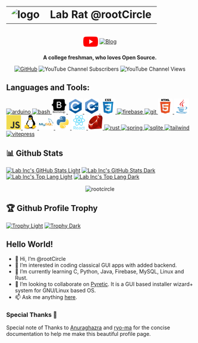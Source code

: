 <h1 align="center"> 
  <table>
    <tr>
      <td>
        <img style="border-radius: 100%;" alt="logo" src="https://avatars.githubusercontent.com/u/35325046?v=4" height="120">
      </td>
      <td>
        Lab Rat @rootCircle
      </td>
    </tr>
  </table>
</h1>
<div align="center">
<a href="https://www.youtube.com/@12thprogrammr99"><img align="center" src="https://github.com/rootCircle/rootCircle/raw/main/res/youtube.png" alt="Youtube" height="40px"/></a>
<a href="https://rootcircle.github.io/blog/"><img align="center" src="https://github.com/rootCircle/rootCircle/raw/main/res/blogger.ico" alt="Blog" height="30px"/></a>
<!-- <a href="https://linkedin.com/"><img align="center" src="https://github.com/rootCircle/rootCircle/raw/main/res/linkedin.ico" alt="LinkedIn" height="30px"/></a> -->

<strong>A college freshman, who loves Open Source.</strong>

  <a href="https://github.com/rootCircle"><img src="https://img.shields.io/github/followers/rootCircle?label=follow&style=social" alt="GitHub"></a>
  <img src="https://img.shields.io/youtube/channel/subscribers/UC4vCUJ5_aMu7C3E4Vvw-lTA?style=social" alt="YouTube Channel Subscribers">
  <img src="https://img.shields.io/youtube/channel/views/UC4vCUJ5_aMu7C3E4Vvw-lTA?style=social" alt="YouTube Channel Views">
</div>

## Languages and Tools:
<p align="left"> <a href="https://www.arduino.cc/" target="_blank" rel="noreferrer"> <img src="https://cdn.worldvectorlogo.com/logos/arduino-1.svg" alt="arduino" width="40" height="40"/> </a> <a href="https://www.gnu.org/software/bash/" target="_blank" rel="noreferrer"> <img src="https://raw.githubusercontent.com/odb/official-bash-logo/master/assets/Logos/Icons/PNG/64x64.png" alt="bash" width="40" height="40"/> </a> <a href="https://getbootstrap.com" target="_blank" rel="noreferrer"> <img src="https://raw.githubusercontent.com/devicons/devicon/master/icons/bootstrap/bootstrap-plain-wordmark.svg" alt="bootstrap" width="40" height="40"/> </a> <a href="https://www.cprogramming.com/" target="_blank" rel="noreferrer"> <img src="https://raw.githubusercontent.com/devicons/devicon/master/icons/c/c-original.svg" alt="c" width="40" height="40"/> </a> <a href="https://www.w3schools.com/cpp/" target="_blank" rel="noreferrer"> <img src="https://raw.githubusercontent.com/devicons/devicon/master/icons/cplusplus/cplusplus-original.svg" alt="cplusplus" width="40" height="40"/> </a> <a href="https://www.w3schools.com/css/" target="_blank" rel="noreferrer"> <img src="https://raw.githubusercontent.com/devicons/devicon/master/icons/css3/css3-original-wordmark.svg" alt="css3" width="40" height="40"/> </a> <a href="https://firebase.google.com/" target="_blank" rel="noreferrer"> <img src="https://www.vectorlogo.zone/logos/firebase/firebase-icon.svg" alt="firebase" width="40" height="40"/> </a> <a href="https://git-scm.com/" target="_blank" rel="noreferrer"> <img src="https://www.vectorlogo.zone/logos/git-scm/git-scm-icon.svg" alt="git" width="40" height="40"/> </a> <a href="https://www.w3.org/html/" target="_blank" rel="noreferrer"> <img src="https://raw.githubusercontent.com/devicons/devicon/master/icons/html5/html5-original-wordmark.svg" alt="html5" width="40" height="40"/> </a> <a href="https://www.java.com" target="_blank" rel="noreferrer"> <img src="https://raw.githubusercontent.com/devicons/devicon/master/icons/java/java-original.svg" alt="java" width="40" height="40"/> </a> <a href="https://developer.mozilla.org/en-US/docs/Web/JavaScript" target="_blank" rel="noreferrer"> <img src="https://raw.githubusercontent.com/devicons/devicon/master/icons/javascript/javascript-original.svg" alt="javascript" width="40" height="40"/> </a> <a href="https://www.linux.org/" target="_blank" rel="noreferrer"> <img src="https://raw.githubusercontent.com/devicons/devicon/master/icons/linux/linux-original.svg" alt="linux" width="40" height="40"/> </a> <a href="https://www.mysql.com/" target="_blank" rel="noreferrer"> <img src="https://raw.githubusercontent.com/devicons/devicon/master/icons/mysql/mysql-original-wordmark.svg" alt="mysql" width="40" height="40"/> </a> <a href="https://www.python.org" target="_blank" rel="noreferrer"> <img src="https://raw.githubusercontent.com/devicons/devicon/master/icons/python/python-original.svg" alt="python" width="40" height="40"/> </a> <a href="https://reactjs.org/" target="_blank" rel="noreferrer"> <img src="https://raw.githubusercontent.com/devicons/devicon/master/icons/react/react-original-wordmark.svg" alt="react" width="40" height="40"/> </a> <a href="https://www.ruby-lang.org/en/" target="_blank" rel="noreferrer"> <img src="https://raw.githubusercontent.com/devicons/devicon/master/icons/ruby/ruby-original.svg" alt="ruby" width="40" height="40"/> </a> <a href="https://www.rust-lang.org" target="_blank" rel="noreferrer"> <img src="https://img.icons8.com/?size=512&id=t7vIvDXazOGO&format=png" alt="rust" width="40" height="40"/> </a> <a href="https://spring.io/" target="_blank" rel="noreferrer"> <img src="https://www.vectorlogo.zone/logos/springio/springio-icon.svg" alt="spring" width="40" height="40"/> </a> <a href="https://www.sqlite.org/" target="_blank" rel="noreferrer"> <img src="https://www.vectorlogo.zone/logos/sqlite/sqlite-icon.svg" alt="sqlite" width="40" height="40"/> </a> <a href="https://tailwindcss.com/" target="_blank" rel="noreferrer"> <img src="https://www.vectorlogo.zone/logos/tailwindcss/tailwindcss-icon.svg" alt="tailwind" width="40" height="40"/> </a> <a href="https://vitepress.dev/" target="_blank" rel="noreferrer"> <img src="https://upload.wikimedia.org/wikipedia/commons/thumb/9/95/Vue.js_Logo_2.svg/277px-Vue.js_Logo_2.svg.png" alt="vitepress" width="40" height="40"/> </a> </p>

## 📊 Github Stats
<!-- Github Stats -->
[![Lab Inc's GitHub Stats Light](https://github-readme-stats.vercel.app/api?username=rootCircle&count_private=true&show_icons=true&theme=buefy&hide_border=true#gh-light-mode-only)](https://github.com/rootCircle/#gh-light-mode-only) 
[![Lab Inc's GitHub Stats Dark](https://github-readme-stats.vercel.app/api?username=rootCircle&count_private=true&show_icons=true&theme=radical&hide_border=true#gh-dark-mode-only)](https://github.com/rootCircle/#gh-dark-mode-only) 
<span></span> 
[![Lab Inc's Top Lang Light](https://github-readme-stats.vercel.app/api/top-langs/?username=rootCircle&langs_count=8&count_private=true&layout=compact&theme=buefy&hide_border=true#gh-light-mode-only)](https://github.com/rootCircle/#gh-light-mode-only) 
[![Lab Inc's Top Lang Dark](https://github-readme-stats.vercel.app/api/top-langs/?username=rootCircle&langs_count=8&count_private=true&layout=compact&theme=radical&hide_border=true#gh-dark-mode-only)](https://github.com/rootCircle/#gh-dark-mode-only)
<p align="center"><img align="center" src="https://github-readme-streak-stats.herokuapp.com?user=rootCircle&theme=radical&hide_border=true" alt="rootcircle" /></p>


<!-- Trophies -->
## 🏆 Github Profile Trophy
[![Trophy Light](https://github-profile-trophy.vercel.app/?username=rootCircle&theme=flat&column=-1&margin-w=15&margin-h=15&rank=-?&no-frame=true#gh-light-mode-only)](https://github.com/rootCircle/rootCircle#gh-light-mode-only)
[![Trophy Dark](https://github-profile-trophy.vercel.app/?username=rootCircle&theme=radical&column=-1&margin-w=15&margin-h=15&rank=-?&no-frame=true#gh-dark-mode-only)](https://github.com/rootCircle/rootCircle#gh-dark-mode-only)


## Hello World!
- 👋 Hi, I’m @rootCircle
- 👀 I’m interested in coding classical GUI apps with added backend.
- 🌱 I’m currently learning C, Python, Java, Firebase, MySQL, Linux and Rust.
- 💞️ I’m looking to collaborate on [Pyretic](https://github.com/rootCircle/Pyretic). It is a GUI based installer wizard+ system for GNU/Linux based OS.
- 📫 Ask me anything [here](https://github.com/rootCircle/rootCircle/issues).

### Special Thanks 💙
Special note of Thanks to [Anuraghazra](https://github.com/anuraghazra/github-readme-stats) and [ryo-ma](https://github.com/ryo-ma/github-profile-trophy) for the concise documentation to help me make this beautiful profile page.




